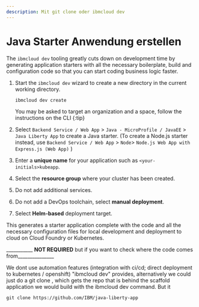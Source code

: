 ```yaml
---
description: Mit git clone oder ibmcloud dev
---
```


# Java Starter Anwendung erstellen

The `ibmcloud dev` tooling greatly cuts down on development time by generating application starters with all the necessary boilerplate, build and configuration code so that you can start coding business logic faster.

1. Start the `ibmcloud dev` wizard to create a new directory in the current working directory.

   ```text
   ibmcloud dev create
   ```

   You may be asked to target an organization and a space, follow the instructions on the CLI {:tip}

2. Select `Backend Service / Web App` &gt; `Java - MicroProfile / JavaEE` &gt; `Java Liberty App` to create a Java starter. \(To create a Node.js starter instead, use `Backend Service / Web App` &gt; `Node`&gt; `Node.js Web App with Express.js (Web App)` \)
3. Enter a **unique name** for your application such as `<your-initials>kubeapp`.
4. Select the **resource group** where your cluster has been created.
5. Do not add additional services.
6. Do not add a DevOps toolchain, select **manual deployment**.
7. Select **Helm-based** deployment target.

This generates a starter application complete with the code and all the necessary configuration files for local development and deployment to cloud on Cloud Foundry or Kubernetes.



\_\_\_\_\_\_\_\_\_\_\_ **NOT REQUIRED** but if you want to check where the code comes from\_\_\_\_\_\_\_\_\_\_\_\_\_\_\_

We dont use automation features \(integration with ci/cd; direct deployment to kubernetes / openshift\) "ibmcloud dev" provides, alternatively we could just do a git clone , which gets the repo that is behind the scaffold application we would build with the ibmcloud dev command. But it 

```text
git clone https://github.com/IBM/java-liberty-app
```



